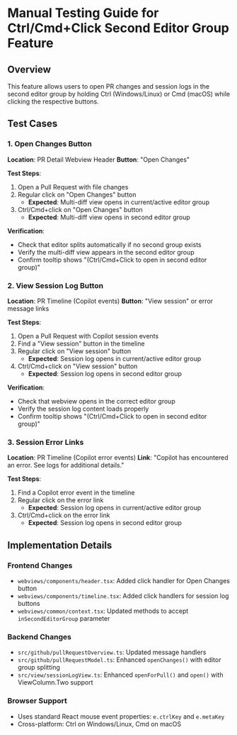 # Manual Testing Guide for Ctrl/Cmd+Click Second Editor Group Feature

## Overview
This feature allows users to open PR changes and session logs in the second editor group by holding Ctrl (Windows/Linux) or Cmd (macOS) while clicking the respective buttons.

## Test Cases

### 1. Open Changes Button
**Location**: PR Detail Webview Header
**Button**: "Open Changes"

**Test Steps**:
1. Open a Pull Request with file changes
2. Regular click on "Open Changes" button
   - **Expected**: Multi-diff view opens in current/active editor group
3. Ctrl/Cmd+click on "Open Changes" button
   - **Expected**: Multi-diff view opens in second editor group

**Verification**:
- Check that editor splits automatically if no second group exists
- Verify the multi-diff view appears in the second editor group
- Confirm tooltip shows "(Ctrl/Cmd+Click to open in second editor group)"

### 2. View Session Log Button
**Location**: PR Timeline (Copilot events)
**Button**: "View session" or error message links

**Test Steps**:
1. Open a Pull Request with Copilot session events
2. Find a "View session" button in the timeline
3. Regular click on "View session" button
   - **Expected**: Session log opens in current/active editor group
4. Ctrl/Cmd+click on "View session" button
   - **Expected**: Session log opens in second editor group

**Verification**:
- Check that webview opens in the correct editor group
- Verify the session log content loads properly
- Confirm tooltip shows "(Ctrl/Cmd+Click to open in second editor group)"

### 3. Session Error Links
**Location**: PR Timeline (Copilot error events)
**Link**: "Copilot has encountered an error. See logs for additional details."

**Test Steps**:
1. Find a Copilot error event in the timeline
2. Regular click on the error link
   - **Expected**: Session log opens in current/active editor group
3. Ctrl/Cmd+click on the error link
   - **Expected**: Session log opens in second editor group

## Implementation Details

### Frontend Changes
- `webviews/components/header.tsx`: Added click handler for Open Changes button
- `webviews/components/timeline.tsx`: Added click handlers for session log buttons
- `webviews/common/context.tsx`: Updated methods to accept `inSecondEditorGroup` parameter

### Backend Changes
- `src/github/pullRequestOverview.ts`: Updated message handlers
- `src/github/pullRequestModel.ts`: Enhanced `openChanges()` with editor group splitting
- `src/view/sessionLogView.ts`: Enhanced `openForPull()` and `open()` with ViewColumn.Two support

### Browser Support
- Uses standard React mouse event properties: `e.ctrlKey` and `e.metaKey`
- Cross-platform: Ctrl on Windows/Linux, Cmd on macOS